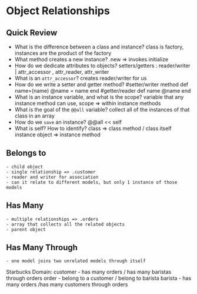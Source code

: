 # Object Relationships

## Quick Review

- What is the difference between a class and instance?
  class is factory, instances are the product of the factory 
- What method creates a new instance?
.new => invokes initialize 
- How do we dedicate attributes to objects?
    setters/getters : reader/writer | attr_accessor , attr_reader, attr_writer
- What is an `attr_accessor`?
creates reader/writer for us 
- How do we write a setter and getter method?
#setter/writer method
def name=(name)
@name = name 
end
#getter/reader 
def name 
@name
end
- What is an instance variable, and what is the scope?
   variable that any instance method can use, scope => within instance methods  
- What is the goal of the `@@all` variable?
collect all of the instances of that class in an array 
- How do we `save` an instance?
    @@all << self   
- What is self? How to identify?
   class => class method / class itself
   instance object => instance method 
## Belongs to
    - child object 
    - single relationship => .customer 
    - reader and writer for association 
    - can it relate to different models, but only 1 instance of those models 
## Has Many
    - multiple relationships => .orders
    - array that collects all the related objects 
    - parent object 
## Has Many Through
    - one model joins two unrelated models through itself


Starbucks Domain:
customer - has many orders / has many baristas through orders
order - belong to a customer / belong to barista
barista - has many orders /has many customers through orders